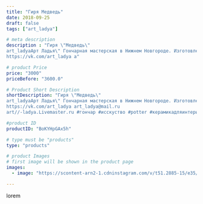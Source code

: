 ```yaml
---
title: "Гиря Медведь"
date: 2018-09-25
draft: false
tags: ["art_ladya"]

# meta description
description : "Гиря \"Медведь\" 
art_ladyaАрт Ладья\" Гончарная мастерская в Нижнем Новгороде. Изготовление керамики и мастер//-классы по обучению. 
https://vk.com/art_ladya a"

# product Price
price: "3000"
priceBefore: "3600.0"

# Product Short Description
shortDescription: "Гиря \"Медведь\" 
art_ladyaАрт Ладья\" Гончарная мастерская в Нижнем Новгороде. Изготовление керамики и мастер//-классы по обучению. 
https://vk.com/art_ladya art_ladya@mail.ru 
art//-ladya.Livemaster.ru #гончар #исскуство #potter #керамикадляинтерьера #керамикаручнаяработа #лес #керамиканазаказ #handmade #посудаизглины #керамика #гончарнаяпосуда #эксклюзивнаякерамика #painter #dishes #ceramicar #warrior #claygoods #restaurant #earthenware #ceramic #design #bottle #медведь #bear #decanter #ceramicart #бутылки #штоф #clay #авторскаякерамика"

#product ID
productID: "BoKYHpGAx5h"

# type must be "products"
type: "products"

# product Images
# first image will be shown in the product page
images:
  - image: "https://scontent-arn2-1.cdninstagram.com/v/t51.2885-15/e35/40195817_2218673155070707_1633538125575072869_n.jpg?se=7&tp=1&_nc_ht=scontent-arn2-1.cdninstagram.com&_nc_cat=107&_nc_ohc=OxWpgeXIDt8AX8_dD-U&ccb=7-4&oh=6ec51741ebad7f81193f87898aab0038&oe=608624E0&_nc_sid=86f79a&ig_cache_key=MTg3NjQxODI3MzAzMDExOTAwOQ%3D%3D.2-ccb7-4"

---
```

lorem
